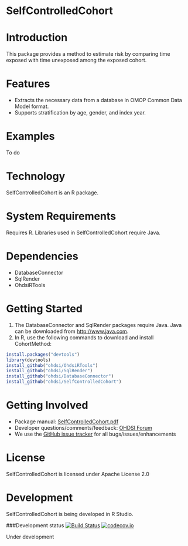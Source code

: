 SelfControlledCohort
====================

Introduction
============
This package provides a method to estimate risk by comparing time exposed with time unexposed among the exposed cohort.

Features
========
- Extracts the necessary data from a database in OMOP Common Data Model format.
- Supports stratification by age, gender, and index year.

Examples
========
To do

Technology
============
SelfControlledCohort is an R package.

System Requirements
============
Requires R. Libraries used in SelfControlledCohort require Java.

Dependencies
============
 * DatabaseConnector
 * SqlRender
 * OhdsiRTools

Getting Started
===============
1. The DatabaseConnector and SqlRender packages require Java. Java can be downloaded from
<a href="http://www.java.com" target="_blank">http://www.java.com</a>.
2. In R, use the following commands to download and install CohortMethod:

  ```r
  install.packages("devtools")
  library(devtools)
  install_github("ohdsi/OhdsiRTools") 
  install_github("ohdsi/SqlRender")
  install_github("ohdsi/DatabaseConnector")
  install_github("ohdsi/SelfControlledCohort")
  ```

Getting Involved
================
* Package manual: [SelfControlledCohort.pdf](https://raw.githubusercontent.com/OHDSI/SelfControlledCohort/master/extras/SelfControlledCohort.pdf)
* Developer questions/comments/feedback: <a href="http://forums.ohdsi.org/c/developers">OHDSI Forum</a>
* We use the <a href="../../issues">GitHub issue tracker</a> for all bugs/issues/enhancements

License
=======
SelfControlledCohort is licensed under Apache License 2.0

Development
===========
SelfControlledCohort is being developed in R Studio.

###Development status
[![Build Status](https://travis-ci.org/OHDSI/SelfControlledCohort.svg?branch=master)](https://travis-ci.org/OHDSI/SelfControlledCohort)
[![codecov.io](https://codecov.io/github/OHDSI/SelfControlledCohort/coverage.svg?branch=master)](https://codecov.io/github/OHDSI/SelfControlledCohort?branch=master)


Under development
